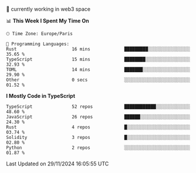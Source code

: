 🔭 currently working in web3 space

<!--START_SECTION:waka-->
📊 **This Week I Spent My Time On** 

```text
🕑︎ Time Zone: Europe/Paris

💬 Programming Languages: 
Rust                     16 mins             █████████░░░░░░░░░░░░░░░░   35.65 % 
TypeScript               15 mins             ████████░░░░░░░░░░░░░░░░░   32.93 % 
TOML                     14 mins             ███████░░░░░░░░░░░░░░░░░░   29.90 % 
Other                    0 secs              ░░░░░░░░░░░░░░░░░░░░░░░░░   01.52 % 
```

**I Mostly Code in TypeScript** 

```text
TypeScript               52 repos            ████████████░░░░░░░░░░░░░   48.60 % 
JavaScript               26 repos            ██████░░░░░░░░░░░░░░░░░░░   24.30 % 
Rust                     4 repos             █░░░░░░░░░░░░░░░░░░░░░░░░   03.74 % 
Solidity                 3 repos             █░░░░░░░░░░░░░░░░░░░░░░░░   02.80 % 
Python                   2 repos             ░░░░░░░░░░░░░░░░░░░░░░░░░   01.87 % 
```




 Last Updated on 29/11/2024 16:05:55 UTC
<!--END_SECTION:waka-->
